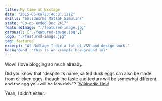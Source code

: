 ```yaml
---
title: My time at Nxstage
date: "2015-05-06T23:46:37.121Z"
skills: "SolidWorks Matlab Simulink"
state: "Co-op ended Dec 2017"
featuredImage: "./featured-image.jpg"
carousel: ['./featured-image.jpg',]
logo: "./featured-image.jpg"
tag: featured
excerpt: "At NxStage I did a lot of V&V and design work."
background: "This is an example background lol"
---
```


Wow! I love blogging so much already.

Did you know that "despite its name, salted duck eggs can also be made from
chicken eggs, though the taste and texture will be somewhat different, and the
egg yolk will be less rich."?
([Wikipedia Link](http://en.wikipedia.org/wiki/Salted_duck_egg))

Yeah, I didn't either.
